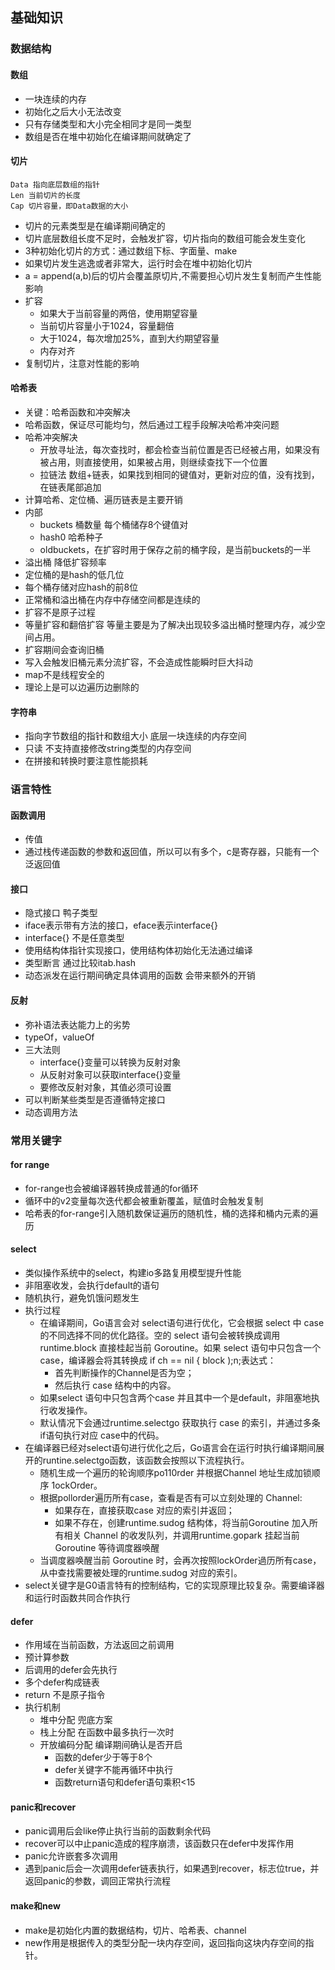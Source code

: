 ## 基础知识

### 数据结构

#### 数组

* 一块连续的内存
* 初始化之后大小无法改变
* 只有存储类型和大小完全相同才是同一类型
* 数组是否在堆中初始化在编译期间就确定了

#### 切片

```
Data 指向底层数组的指针
Len 当前切片的长度
Cap 切片容量，即Data数据的大小
```

* 切片的元素类型是在编译期间确定的
* 切片底层数组长度不足时，会触发扩容，切片指向的数组可能会发生变化
* 3种初始化切片的方式：通过数组下标、字面量、make
* 如果切片发生逃逸或者非常大，运行时会在堆中初始化切片
* a = append(a,b)后的切片会覆盖原切片,不需要担心切片发生复制而产生性能影响
* 扩容
  * 如果大于当前容量的两倍，使用期望容量
  * 当前切片容量小于1024，容量翻倍
  * 大于1024，每次增加25%，直到大约期望容量
  * 内存对齐
* 复制切片，注意对性能的影响

#### 哈希表

* 关键：哈希函数和冲突解决
* 哈希函数，保证尽可能均匀，然后通过工程手段解决哈希冲突问题
* 哈希冲突解决
  * 开放寻址法，每次查找时，都会检查当前位置是否已经被占用，如果没有被占用，则直接使用，如果被占用，则继续查找下一个位置
  * 拉链法 数组+链表，如果找到相同的键值对，更新对应的值，没有找到，在链表尾部追加
* 计算哈希、定位桶、遍历链表是主要开销
* 内部
  * buckets 桶数量 每个桶储存8个键值对
  * hash0 哈希种子
  * oldbuckets，在扩容时用于保存之前的桶字段，是当前buckets的一半
* 溢出桶 降低扩容频率
* 定位桶的是hash的低几位
* 每个桶存储对应hash的前8位
* 正常桶和溢出桶在内存中存储空间都是连续的
* 扩容不是原子过程
* 等量扩容和翻倍扩容 等量主要是为了解决出现较多溢出桶时整理内存，减少空间占用。
* 扩容期间会查询旧桶
* 写入会触发旧桶元素分流扩容，不会造成性能瞬时巨大抖动
* map不是线程安全的
* 理论上是可以边遍历边删除的

#### 字符串

* 指向字节数组的指针和数组大小 底层一块连续的内存空间
* 只读 不支持直接修改string类型的内存空间
* 在拼接和转换时要注意性能损耗

### 语言特性

#### 函数调用

* 传值
* 通过栈传递函数的参数和返回值，所以可以有多个，c是寄存器，只能有一个泛返回值

#### 接口

* 隐式接口 鸭子类型
* iface表示带有方法的接口，eface表示interface{}
* interface{} 不是任意类型
* 使用结构体指针实现接口，使用结构体初始化无法通过编译
* 类型断言 通过比较itab.hash
* 动态派发在运行期间确定具体调用的函数 会带来额外的开销

#### 反射

* 弥补语法表达能力上的劣势
* typeOf，valueOf
* 三大法则
  * interface{}变量可以转换为反射对象
  * 从反射对象可以获取interface{}变量
  * 要修改反射对象，其值必须可设置
* 可以判断某些类型是否遵循特定接口
* 动态调用方法

### 常用关键字

#### for range

* for-range也会被编译器转换成普通的for循环
* 循环中的v2变量每次迭代都会被重新覆盖，赋值时会触发复制
* 哈希表的for-range引入随机数保证遍历的随机性，桶的选择和桶内元素的遍历

#### select

* 类似操作系统中的select，构建io多路复用模型提升性能
* 非阻塞收发，会执行default的语句
* 随机执行，避免饥饿问题发生
* 执行过程
  * 在编译期间，Go语言会对 select语句进行优化，它会根据 select 中 case 的不同选择不同的优化路径。空的 select 语句会被转换成调用runtime.block 直接桂起当前 Goroutine。如果 select 语句中只包含一个case，编译器会将其转换成 if ch == nil { block );n;表达式：
    * 首先判断操作的Channel是否为空；
    * 然后执行 case 结构中的内容。
  * 如果select 语句中只包含两个case 并且其中一个是default，非阻塞地执行收发操作。
  * 默认情况下会通过runtime.selectgo 获取执行 case 的索引，并通过多条if语句执行对应 case中的代码。
* 在编译器已经对select语句进行优化之后，Go语言会在运行时执行编译期间展开的runtine.selectgo函数，该函数会按照以下流程执行。
  * 随机生成一个遍历的轮询顺序po110rder 并根据Channel 地址生成加锁顺序 1ockOrder。
  * 根据pollorder遍历所有case，查看是否有可以立刻处理的 Channel:
    * 如果存在，直接获取case 对应的索引并返回；
    * 如果不存在，创建runtime.sudog 结构体，将当前Goroutine 加入所有相关 Channel 的收发队列，并调用runtime.gopark 挂起当前 Goroutine 等待调度器唤醒
  * 当调度器唤醒当前 Goroutine 时，会再次按照lockOrder過历所有case，从中查找需要被处理的runtime.sudog 对应的索引。
* select关键字是G0语言特有的控制结构，它的实现原理比较复杂。需要编译器和运行时函数共同合作执行

#### defer

* 作用域在当前函数，方法返回之前调用
* 预计算参数
* 后调用的defer会先执行
* 多个defer构成链表
* return 不是原子指令
* 执行机制
  * 堆中分配 兜底方案
  * 栈上分配 在函数中最多执行一次时
  * 开放编码分配 编译期间确认是否开启
    * 函数的defer少于等于8个
    * defer关键字不能再循环中执行
    * 函数return语句和defer语句乘积<15

#### panic和recover

* panic调用后会like停止执行当前的函数剩余代码
* recover可以中止panic造成的程序崩溃，该函数只在defer中发挥作用
* panic允许嵌套多次调用
* 遇到panic后会一次调用defer链表执行，如果遇到recover，标志位true，并返回panic的参数，调回正常执行流程

#### make和new

* make是初始化内置的数据结构，切片、哈希表、channel
* new作用是根据传入的类型分配一块内存空间，返回指向这块内存空间的指针。

